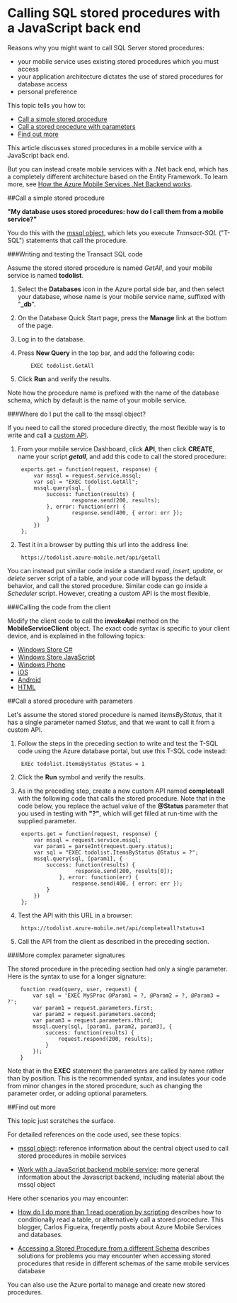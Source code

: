 <properties pageTitle="Calling SQL stored procedures with a JavaScript back end" metaKeywords="stored procedures, SQL, mobile devices, Azure" description="explains how to use SQL stored procedures in a mobile services JavaScript backed." metaCanonical="" services="mobile-services" documentationCenter="Mobile" title="Calling SQL stored procedures with a JavaScript back end" authors="ricksal" solutions="" manager="dwrede" editor="" />

<tags ms.service="mobile-services" ms.workload="mobile" ms.tgt_pltfrm="mobile-multiple" ms.devlang="multiple" ms.topic="article" ms.date="11/21/2014" ms.author="ricksal" />


# Calling SQL stored procedures with a JavaScript back end 
 
Reasons why you might want to call SQL Server stored procedures:

- your mobile service uses existing stored procedures which you must access 
- your application architecture dictates the use of stored procedures for database access
- personal preference



This topic tells you how to:



+ [Call a simple stored procedure]
+ [Call a stored procedure with parameters]
+ [Find out more]



This article discusses stored procedures in a mobile service with a JavaScript back end. 

But you can instead create mobile services with a .Net back end, which has a completely different architecture based on the Entity Framework. To learn more, see [How the Azure Mobile Services .Net Backend works].




##Call a simple stored procedure 




**"My database uses stored procedures: how do I call them from a mobile service?"**




You do this with the [mssql object], which lets you execute *Transact-SQL* ("T-SQL") statements that call the procedure. 





###Writing and testing the Transact SQL code




Assume the stored stored procedure is named *GetAll*, and your mobile service is named **todolist**.



1. Select the **Databases** icon in the Azure portal side bar, and then select your database, whose name is your mobile service name, suffixed with "**_db**".



2. On the Database Quick Start page, press the **Manage** link at the bottom of the page.


3. Log in to the database.


4.  Press **New Query** in the top bar, and add the following code:
  
  			EXEC todolist.GetAll
  
  
5. Click **Run** and verify the results.




Note how the procedure name is prefixed with the name of the database schema, which by default is the name of your mobile service.




  
###Where do I put the call to the mssql  object?




If you need to call the stored procedure directly, the most flexible way is to write and call a [custom API]. 




1. From your mobile service Dashboard, click **API**, then click **CREATE**, name your script ***getall***, and add this code to call the stored procedure:






		exports.get = function(request, response) {
		    var mssql = request.service.mssql;
		    var sql = "EXEC todolist.GetAll";
		    mssql.query(sql, {
		        success: function(results) {                          
		                response.send(200, results); 
		        }, error: function(err) {
				        response.send(400, { error: err });        
		        }
		    })
		};





2. Test it in a browser by putting this url into the address line:




		https://todolist.azure-mobile.net/api/getall





You can instead put similar code inside a standard *read*, *insert*, *update*, or *delete*  server script of a table, and your code will bypass the default behavior, and call the stored procedure. Similar code can go inside a *Scheduler* script. However, creating a custom API is the most flexible.




###Calling the code from the client




Modify the client code to call the **invokeApi** method on the **MobileServiceClient** object. The exact code syntax is specific to your client device, and is explained in the following topics:



- [Windows Store C#]
- [Windows Store JavaScript]
- [Windows Phone]
- [iOS]
- [Android]
- [HTML]











##<a name="parameters"></a>Call a stored procedure with parameters








Let's assume the stored stored procedure is named *ItemsByStatus*, that it has a single parameter named *Status*, and that we want to call it from a custom API.







1. Follow the steps in the preceding section to write and test the T-SQL code  using the Azure database portal, but use this T-SQL code instead:





		EXEc todolist.ItemsByStatus @Status = 1






2. Click the **Run** symbol and verify the results. 







3. As in the preceding step, create a new custom API named **completeall** with the following code that calls the stored procedure. Note that in the code below, you replace the actual value of the **@Status** parameter that you used in testing with **"?"**, which will get filled at run-time with the supplied parameter.




		exports.get = function(request, response) {	
		    var mssql = request.service.mssql;
		    var param1 = parseInt(request.query.status);
		    var sql = "EXEC todolist.ItemsByStatus @Status = ?";
		    mssql.query(sql, [param1], {
		        success: function(results) { 
		                 response.send(200, results[0]); 
		            }, error: function(err) {
				        response.send(400, { error: err });        
		        }
		    })
		};





4. Test the API with this URL in a browser:




		https://todolist.azure-mobile.net/api/completeall?status=1





5. Call the API from the client as described in the preceding section.

###More complex parameter signatures

The stored procedure in the preceding section had only a single parameter. Here is the syntax to use for a longer signature:

		function read(query, user, request) {
		    var sql = 'EXEC MySProc @Param1 = ?, @Param2 = ?, @Param3 = ?';
		    var param1 = request.parameters.first;
		    var param2 = request.parameters.second;
		    var param3 = request.parameters.third;
		    mssql.query(sql, [param1, param2, param3], {
		        success: function(results) {
		            request.respond(200, results);
		        }
		    });
		}

Note that in the **EXEC** statement the parameters are called by name rather than by position. This is the recommended syntax, and insulates your code from minor changes in the stored procedure, such as changing the parameter order, or adding optional parameters.

##<a name="more"></a>Find out more

This topic just scratches the surface. 

For detailed references on the code used, see these topics:

- [mssql object]: reference information about the central object used to call stored procedures in mobile services

- [Work with a JavaScript backend mobile service]: more general information about the Javascript backend, including material about the mssql object

Here other scenarios you may encounter:

- [How do I do more than 1 read operation by scripting] describes how to conditionally read a table, or alternatively call a stored procedure. This blogger, Carlos Figueira, freqently posts about Azure Mobile Services and databases.

- [Accessing a Stored Procedure from a different Schema] describes solutions for problems you may encounter when accessing stored procedures that reside in different schemas of the same mobile services database


You can also use the Azure portal to manage and create new stored procedures.

<!-- Anchors. -->
[Introduction]: #intro
[Calling stored procedure basics]: #calling
[Sample code]: #sample
[Call a simple stored procedure]: #simple
[Call a stored procedure with parameters]: #parameters
[Cross-Schema Issues]: #schema
[Find out more]: #more

[1]: ./media/mobile-services-how-to-use-server-scripts/1-mobile-insert-script-users.png
[2]: ./media/mobile-services-how-to-use-server-scripts/2-mobile-custom-api-script.png
[3]: ./media/mobile-services-how-to-use-server-scripts/3-mobile-schedule-job-script.png
[4]: ./media/mobile-services-how-to-use-server-scripts/4-mobile-source-local-cli.png

<!-- URLs. -->
[Accessing a Stored Procedure from a different Schema]: http://blogs.msdn.com/b/jpsanders/archive/2013/05/02/windows-azure-mobile-services-accessing-a-stored-procedure-from-a-different-schema.aspx
[How the Azure Mobile Services .Net Backend works]: http://curah.microsoft.com/64518/how-the-azure-mobile-services-net-backend-works
[custom API]: http://azure.microsoft.com/en-us/documentation/articles/mobile-services-android-call-custom-api/
[How do i do more than 1 read operation by scripting]: http://social.msdn.microsoft.com/Forums/windowsazure/en-US/fccf4ae7-f43c-4c2d-8518-32e2df84a824/how-do-i-do-more-than-1-read-operation-by-scripting?forum=azuremobile
[Mobile Services server script reference]: http://msdn.microsoft.com/en-us/library/windowsazure/jj554226.aspx
[Schedule backend jobs in Mobile Services]: /en-us/develop/mobile/tutorials/schedule-backend-tasks/
[Windows Store C#]: http://azure.microsoft.com/en-us/documentation/articles/mobile-services-windows-store-dotnet-call-custom-api/
[Windows Store JavaScript]: http://azure.microsoft.com/en-us/documentation/articles/mobile-services-windows-store-javascript-call-custom-api/
[Windows Phone]: http://azure.microsoft.com/en-us/documentation/articles/mobile-services-windows-phone-call-custom-api/
[iOS]: http://azure.microsoft.com/en-us/documentation/articles/mobile-services-ios-call-custom-api/ 
[Android]: http://azure.microsoft.com/en-us/documentation/articles/mobile-services-android-call-custom-api/
[HTML]: http://azure.microsoft.com/en-us/documentation/articles/mobile-services-html-call-custom-api/

[request object]: http://msdn.microsoft.com/en-us/library/windowsazure/jj554218.aspx
[response object]: http://msdn.microsoft.com/en-us/library/windowsazure/dn303373.aspx
[User object]: http://msdn.microsoft.com/en-us/library/windowsazure/jj554220.aspx
[push object]: http://msdn.microsoft.com/en-us/library/windowsazure/jj554217.aspx
[insert function]: http://msdn.microsoft.com/en-us/library/windowsazure/jj554229.aspx
[insert]: http://msdn.microsoft.com/en-us/library/windowsazure/jj554229.aspx
[update function]: http://msdn.microsoft.com/en-us/library/windowsazure/jj554214.aspx
[delete function]: http://msdn.microsoft.com/en-us/library/windowsazure/jj554215.aspx
[read function]: http://msdn.microsoft.com/en-us/library/windowsazure/jj554224.aspx
[update]: http://msdn.microsoft.com/en-us/library/windowsazure/jj554214.aspx
[delete]: http://msdn.microsoft.com/en-us/library/windowsazure/jj554215.aspx
[read]: http://msdn.microsoft.com/en-us/library/windowsazure/jj554224.aspx
[query object]: http://msdn.microsoft.com/en-us/library/windowsazure/jj613353.aspx
[table object]: http://msdn.microsoft.com/en-us/library/windowsazure/jj554210.aspx
[tables object]: http://msdn.microsoft.com/en-us/library/windowsazure/jj614364.aspx
[mssql object]: http://msdn.microsoft.com/en-us/library/windowsazure/jj554212.aspx
[console object]: http://msdn.microsoft.com/en-us/library/windowsazure/jj554209.aspx
[Read and write data]: http://msdn.microsoft.com/en-us/library/windowsazure/jj631640.aspx
[Validate data]: http://msdn.microsoft.com/en-us/library/windowsazure/jj631638.aspx
[Modify the request]: http://msdn.microsoft.com/en-us/library/windowsazure/jj631635.aspx
[Modify the response]: http://msdn.microsoft.com/en-us/library/windowsazure/jj631631.aspx
[Management Portal]: https://manage.windowsazure.com/
[Schedule jobs]: http://msdn.microsoft.com/en-us/library/windowsazure/jj860528.aspx
[Validate and modify data in Mobile Services by using server scripts]: /en-us/develop/mobile/tutorials/validate-modify-and-augment-data-dotnet/
[Commands to manage Azure Mobile Services]: /en-us/manage/linux/other-resources/command-line-tools/#Commands_to_manage_mobile_services/#Mobile_Scripts
[Azure SDK for Node.js]: http://go.microsoft.com/fwlink/p/?LinkId=275539
[Send HTTP request]: http://msdn.microsoft.com/en-us/library/windowsazure/jj631641.aspx
[Send email from Mobile Services with SendGrid]: /en-us/develop/mobile/tutorials/send-email-with-sendgrid/
[Get started with authentication]: http://go.microsoft.com/fwlink/p/?LinkId=287177
[crypto API]: http://go.microsoft.com/fwlink/p/?LinkId=288802
[path API]: http://go.microsoft.com/fwlink/p/?LinkId=288803
[querystring API]: http://go.microsoft.com/fwlink/p/?LinkId=288804
[url API]: http://go.microsoft.com/fwlink/p/?LinkId=288805
[util API]: http://go.microsoft.com/fwlink/p/?LinkId=288806
[zlib API]: http://go.microsoft.com/fwlink/p/?LinkId=288807
[Custom API]: http://msdn.microsoft.com/en-us/library/windowsazure/dn280974.aspx
[Call a custom API from the client]: /en-us/develop/mobile/tutorials/call-custom-api-dotnet/#define-custom-api
[express.js library]: http://go.microsoft.com/fwlink/p/?LinkId=309046
[Define a custom API that supports periodic notifications]: /en-us/develop/mobile/tutorials/create-pull-notifications-dotnet/
[express object in express.js]: http://expressjs.com/api.html#express
[Store server scripts in source control]: /en-us/develop/mobile/tutorials/store-scripts-in-source-control/
[Leverage shared code and Node.js modules in your server scripts]: /en-us/develop/mobile/tutorials/store-scripts-in-source-control/#use-npm
[service object]: http://msdn.microsoft.com/en-us/library/windowsazure/dn303371.aspx
[App settings]: http://msdn.microsoft.com/en-us/library/dn529070.aspx
[config module]: http://msdn.microsoft.com/en-us/library/dn508125.aspx
[Support for package.json in Azure Mobile Services]: http://go.microsoft.com/fwlink/p/?LinkId=391036
[Work with a JavaScript backend mobile service]: http://azure.microsoft.com/en-us/documentation/articles/mobile-services-how-to-use-server-scripts/
